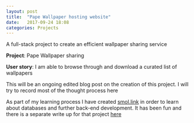 ```yaml
---
layout: post
title:  "Pape Wallpaper hosting website"
date:   2017-09-24 18:08
categories: Projects
---
```

A full-stack project to create an efficient wallpaper sharing service

**Project**: Pape Wallpaper sharing

**User story**: I am able to browse through and download a curated list of wallpapers

This will be an ongoing edited blog post on the creation of this project. I will try to record most of the thought process here

As part of my learning process I have created [smol.link](http://www.smol.link/) in order to learn about databases and further back-end development. It has been fun and there is a separate write up for that project [here](LINKHERE)